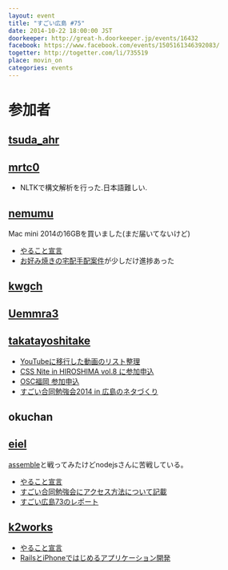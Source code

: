 ```yaml
---
layout: event
title: "すごい広島 #75"
date: 2014-10-22 18:00:00 JST
doorkeeper: http://great-h.doorkeeper.jp/events/16432
facebook: https://www.facebook.com/events/1505161346392083/
togetter: http://togetter.com/li/735519
place: movin_on
categories: events
---
```


# 参加者


## [tsuda_ahr](http://twitter.com/tsuda_ahr)


## [mrtc0](http://twitter.com/mrtc0)

* NLTKで構文解析を行った.日本語難しい.


## [nemumu](https://github.com/nemumu)

Mac mini 2014の16GBを買いました(まだ届いてないけど)

* [やること宣言](https://github.com/great-h/great-h.github.io/issues/1311)
* [お好み焼きの宅配手配案件](https://github.com/LTDD/great-study-2014/issues/11)が少しだけ進捗あった


## [kwgch](https://github.com/kwgch)


## [Uemmra3](https://github.com/Uemmra3)


## [takatayoshitake](http://twitter.com/takatayoshitake)

* [YouTubeに移行した動画のリスト整理](https://www.youtube.com/channel/UCgLLBd6Wlz0P-nPJ-IrBM4A)
* [CSS Nite in HIROSHIMA vol.8 に参加申込](http://cssnite.webtouchmeeting.com/vol8/)
* [OSC福岡 参加申込](http://www.ospn.jp/osc2014-fukuoka/)
* [すごい合同勉強会2014 in 広島のネタづくり](http://great-study.doorkeeper.jp/events/13215)


## okuchan


## [eiel](http://eiel.info/)

[assemble](http://assemble.io/)と戦ってみたけどnodejsさんに苦戦している。

* [やること宣言](https://github.com/great-h/great-h.github.io/issues/1304)
* [すごい合同勉強会にアクセス方法について記載](https://github.com/LTDD/great-study-2014/commit/6a50127465300998d3aba567fb0983e5ebff1f25)
* [すごい広島73のレポート](https://www.facebook.com/great.hiroshima/posts/468614816614502)

## [k2works](https://github.com/k2works)

* [やること宣言](https://github.com/great-h/great-h.github.io/issues/1307)
* [RailsとiPhoneではじめるアプリケーション開発](https://github.com/k2works/rails_ios_appdev)
